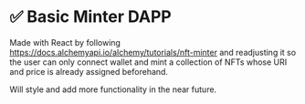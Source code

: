 # ✅ Basic Minter DAPP

Made with React by following https://docs.alchemyapi.io/alchemy/tutorials/nft-minter and readjusting it so the user can only connect wallet and mint a collection of NFTs whose URI and price is already assigned beforehand. 

Will style and add more functionality in the near future.
